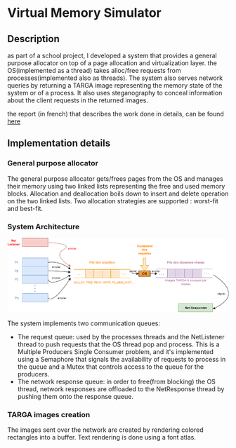 # Virtual Memory Simulator

## Description
<p>
as part of a school project, I developed a system that provides a general purpose allocator on top
of a page allocation and virtualization layer. the OS(implemented as a thread) takes alloc/free requests from processes(implemented also as threads).
The system also serves network queries by returning a TARGA image representing the memory state of the system or of a process.
It also uses steganography to conceal information about the client requests in the returned images.
</p>

the report (in french) that describes the work done in details, can be found [here](rapport.pdf)

## Implementation details
### General purpose allocator
The general purpose allocator gets/frees pages from the OS and manages their memory using two linked lists representing the free and used memory blocks.
Allocation and deallocation boils down to insert and delete operation on the two linked lists.
Two allocation strategies are supported : worst-fit and best-fit.
### System Architecture
<img src="imgs/arch.png"/>

The system implements two communication queues:</br>
* The request queue: used by the processes threads and the NetListener thread
to push requests that the OS thread pop and process. This is a Multiple Producers Single Consumer problem, and it's implemented using a Semaphore that signals
the availability of requests to process in the queue and a Mutex that controls access to the queue for the producers.
* The network response queue: in order to free(from blocking) the OS thread, network responses are offloaded to the NetResponse thread by pushing them onto
the response queue.

### TARGA images creation

The images sent over the network are created by rendering colored rectangles into a buffer. Text rendering is done using a font atlas.

